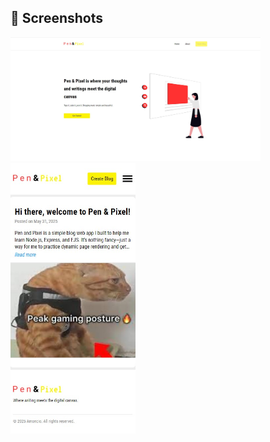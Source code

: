 ## 📸 Screenshots

<img src="Public/images/Screenshot 2025-06-20 155418.jpg" alt="Landing Page" width="400"/> <img src="Public/images/mobile pen and pixel.jpg" alt="Landing Page" width="200"/>
